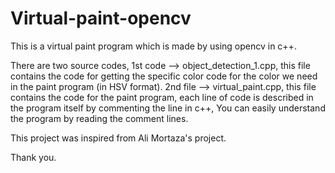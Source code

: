 # Virtual-paint-opencv
This is a virtual paint program which is made by using opencv in c++.

There are two source codes, 1st code --> object_detection_1.cpp, this file contains the code for getting the specific color code for the color we need in the paint program (in HSV format). 2nd file --> virtual_paint.cpp, this file contains the code for the paint program, each line of code is described in the program itself by commenting the line in c++, You can easily understand the program by reading the comment lines.

This project was inspired from Ali Mortaza's project.

Thank you.

